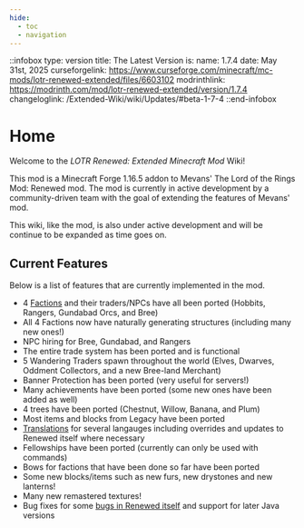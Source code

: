 ```yaml
---
hide:
  - toc
  - navigation
---
```

<!-- How to add inpage css<link rel="stylesheet" href="../stylesheets/custom.css">-->
::infobox
type: version
title: The Latest Version is:
name: 1.7.4
date: May 31st, 2025
curseforgelink: https://www.curseforge.com/minecraft/mc-mods/lotr-renewed-extended/files/6603102
modrinthlink: https://modrinth.com/mod/lotr-renewed-extended/version/1.7.4
changeloglink: /Extended-Wiki/wiki/Updates/#beta-1-7-4
::end-infobox
# Home

Welcome to the *LOTR Renewed: Extended Minecraft Mod* Wiki!

This mod is a Minecraft Forge 1.16.5 addon to Mevans' The Lord of the Rings Mod: Renewed mod. The mod is currently in active development by a community-driven team with the goal of extending the features of Mevans' mod. 

This wiki, like the mod, is also under active development and will be continue to be expanded as time goes on.

## Current Features
Below is a list of features that are currently implemented in the mod.

- 4 [Factions](/Extended-Wiki/wiki/Factions) and their traders/NPCs have all been ported (Hobbits, Rangers, Gundabad Orcs, and Bree)
- All 4 Factions now have naturally generating structures (including many new ones!)
- NPC hiring for Bree, Gundabad, and Rangers
- The entire trade system has been ported and is functional
- 5 Wandering Traders spawn throughout the world (Elves, Dwarves, Oddment Collectors, and a new Bree-land Merchant)
- Banner Protection has been ported (very useful for servers!)
- Many achievements have been ported (some new ones have been added as well)
- 4 trees have been ported (Chestnut, Willow, Banana, and Plum)
- Most items and blocks from Legacy have been ported
- [Translations](https://lotrextendedteam.github.io/Extended-Localization/) for several langauges including overrides and updates to Renewed itself where necessary
- Fellowships have been ported (currently can only be used with commands)
- Bows for factions that have been done so far have been ported
- Some new blocks/items such as new furs, new drystones and new lanterns!
- Many new remastered textures!
- Bug fixes for some [bugs in Renewed itself](/Extended-Wiki/wiki/misc/renewed_bug_fixes/) and support for later Java versions